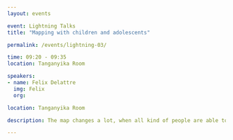 ```yaml
---
layout: events

event: Lightning Talks
title: "Mapping with children and adolescents"

permalink: /events/lightning-03/

time: 09:20 - 09:35
location: Tanganyika Room

speakers: 
- name: Felix Delattre
  img: Felix
  org: 

location: Tanganyika Room

description: The map changes a lot, when all kind of people are able to create them. Two examples from Nicaragua and Kyrgyzstan show, how the map gives young people the opportunity to participate as thinkers and implementers, identify places of risk and propose solutions to the problems. “These kinds of initiative share new knowledge and encourage innovation. These experiences can change children’s lives and also have the potential to change their environment and—why not?—the world.” (Philippe Barragne-Bigot, UNICEF Representative in Nicaragua)

---
```

